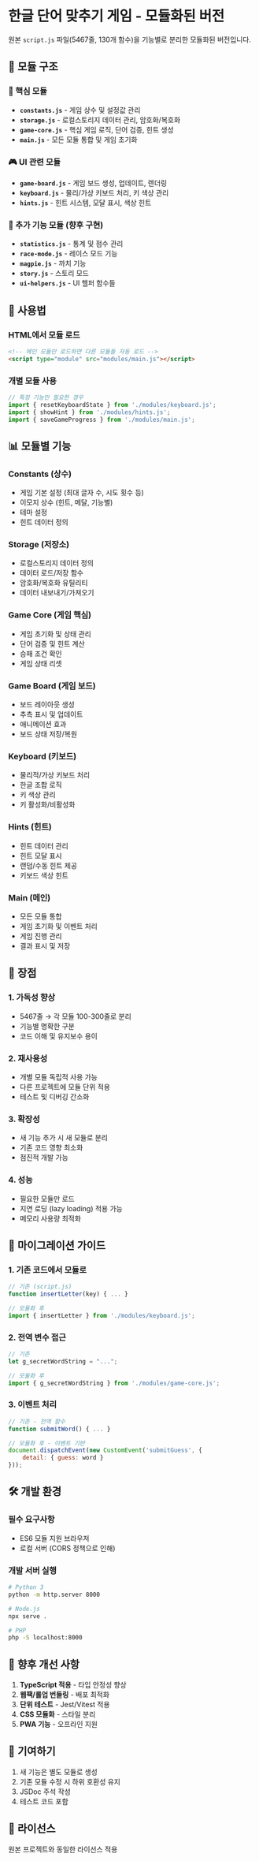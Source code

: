 # 한글 단어 맞추기 게임 - 모듈화된 버전

원본 `script.js` 파일(5467줄, 130개 함수)을 기능별로 분리한 모듈화된 버전입니다.

## 📁 모듈 구조

### 🎯 핵심 모듈
- **`constants.js`** - 게임 상수 및 설정값 관리
- **`storage.js`** - 로컬스토리지 데이터 관리, 암호화/복호화
- **`game-core.js`** - 핵심 게임 로직, 단어 검증, 힌트 생성
- **`main.js`** - 모든 모듈 통합 및 게임 초기화

### 🎮 UI 관련 모듈
- **`game-board.js`** - 게임 보드 생성, 업데이트, 렌더링
- **`keyboard.js`** - 물리/가상 키보드 처리, 키 색상 관리
- **`hints.js`** - 힌트 시스템, 모달 표시, 색상 힌트

### 🚀 추가 기능 모듈 (향후 구현)
- **`statistics.js`** - 통계 및 점수 관리
- **`race-mode.js`** - 레이스 모드 기능
- **`magpie.js`** - 까치 기능
- **`story.js`** - 스토리 모드
- **`ui-helpers.js`** - UI 헬퍼 함수들

## 🔧 사용법

### HTML에서 모듈 로드
```html
<!-- 메인 모듈만 로드하면 다른 모듈들 자동 로드 -->
<script type="module" src="modules/main.js"></script>
```

### 개별 모듈 사용
```javascript
// 특정 기능만 필요한 경우
import { resetKeyboardState } from './modules/keyboard.js';
import { showHint } from './modules/hints.js';
import { saveGameProgress } from './modules/main.js';
```

## 📊 모듈별 기능

### Constants (상수)
- 게임 기본 설정 (최대 글자 수, 시도 횟수 등)
- 이모지 상수 (힌트, 메달, 기능별)
- 테마 설정
- 힌트 데이터 정의

### Storage (저장소)
- 로컬스토리지 데이터 정의
- 데이터 로드/저장 함수
- 암호화/복호화 유틸리티
- 데이터 내보내기/가져오기

### Game Core (게임 핵심)
- 게임 초기화 및 상태 관리
- 단어 검증 및 힌트 계산
- 승패 조건 확인
- 게임 상태 리셋

### Game Board (게임 보드)
- 보드 레이아웃 생성
- 추측 표시 및 업데이트
- 애니메이션 효과
- 보드 상태 저장/복원

### Keyboard (키보드)
- 물리적/가상 키보드 처리
- 한글 조합 로직
- 키 색상 관리
- 키 활성화/비활성화

### Hints (힌트)
- 힌트 데이터 관리
- 힌트 모달 표시
- 랜덤/수동 힌트 제공
- 키보드 색상 힌트

### Main (메인)
- 모든 모듈 통합
- 게임 초기화 및 이벤트 처리
- 게임 진행 관리
- 결과 표시 및 저장

## 🎨 장점

### 1. **가독성 향상**
- 5467줄 → 각 모듈 100-300줄로 분리
- 기능별 명확한 구분
- 코드 이해 및 유지보수 용이

### 2. **재사용성**
- 개별 모듈 독립적 사용 가능
- 다른 프로젝트에 모듈 단위 적용
- 테스트 및 디버깅 간소화

### 3. **확장성**
- 새 기능 추가 시 새 모듈로 분리
- 기존 코드 영향 최소화
- 점진적 개발 가능

### 4. **성능**
- 필요한 모듈만 로드
- 지연 로딩 (lazy loading) 적용 가능
- 메모리 사용량 최적화

## 🔄 마이그레이션 가이드

### 1. 기존 코드에서 모듈로
```javascript
// 기존 (script.js)
function insertLetter(key) { ... }

// 모듈화 후
import { insertLetter } from './modules/keyboard.js';
```

### 2. 전역 변수 접근
```javascript
// 기존
let g_secretWordString = "...";

// 모듈화 후
import { g_secretWordString } from './modules/game-core.js';
```

### 3. 이벤트 처리
```javascript
// 기존 - 전역 함수
function submitWord() { ... }

// 모듈화 후 - 이벤트 기반
document.dispatchEvent(new CustomEvent('submitGuess', { 
    detail: { guess: word } 
}));
```

## 🛠️ 개발 환경

### 필수 요구사항
- ES6 모듈 지원 브라우저
- 로컬 서버 (CORS 정책으로 인해)

### 개발 서버 실행
```bash
# Python 3
python -m http.server 8000

# Node.js
npx serve .

# PHP
php -S localhost:8000
```

## 📝 향후 개선 사항

1. **TypeScript 적용** - 타입 안정성 향상
2. **웹팩/롤업 번들링** - 배포 최적화
3. **단위 테스트** - Jest/Vitest 적용
4. **CSS 모듈화** - 스타일 분리
5. **PWA 기능** - 오프라인 지원

## 🤝 기여하기

1. 새 기능은 별도 모듈로 생성
2. 기존 모듈 수정 시 하위 호환성 유지
3. JSDoc 주석 작성
4. 테스트 코드 포함

## 📄 라이선스

원본 프로젝트와 동일한 라이선스 적용